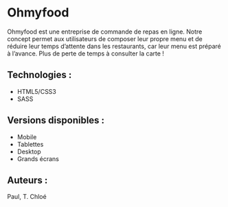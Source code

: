 # Ohmyfood
Ohmyfood est une entreprise de commande de repas en ligne. Notre concept permet aux
utilisateurs de composer leur propre menu et de réduire leur temps d’attente dans les
restaurants, car leur menu est préparé à l’avance. Plus de perte de temps à consulter la
carte !

## Technologies :
- HTML5/CSS3
- SASS

## Versions disponibles :
- Mobile 
- Tablettes
- Desktop
- Grands écrans 

## Auteurs : 
Paul, T. Chloé


